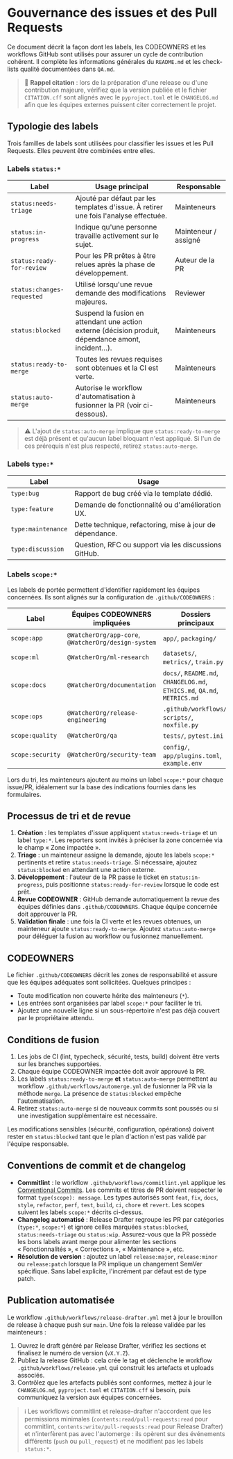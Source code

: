 # Gouvernance des issues et des Pull Requests

Ce document décrit la façon dont les labels, les CODEOWNERS et les
workflows GitHub sont utilisés pour assurer un cycle de contribution
cohérent. Il complète les informations générales du `README.md` et les
check-lists qualité documentées dans `QA.md`.

> 📌 **Rappel citation** : lors de la préparation d'une release ou d'une
> contribution majeure, vérifiez que la version publiée et le fichier
> `CITATION.cff` sont alignés avec le `pyproject.toml` et le `CHANGELOG.md` afin
> que les équipes externes puissent citer correctement le projet.

## Typologie des labels

Trois familles de labels sont utilisées pour classifier les issues et les
Pull Requests. Elles peuvent être combinées entre elles.

### Labels `status:*`

| Label                   | Usage principal | Responsable |
| ----------------------- | --------------- | ----------- |
| `status:needs-triage`   | Ajouté par défaut par les templates d'issue. À retirer une fois l'analyse effectuée. | Mainteneurs |
| `status:in-progress`    | Indique qu'une personne travaille activement sur le sujet. | Mainteneur / assigné |
| `status:ready-for-review` | Pour les PR prêtes à être relues après la phase de développement. | Auteur de la PR |
| `status:changes-requested` | Utilisé lorsqu'une revue demande des modifications majeures. | Reviewer |
| `status:blocked`        | Suspend la fusion en attendant une action externe (décision produit, dépendance amont, incident…). | Mainteneurs |
| `status:ready-to-merge` | Toutes les revues requises sont obtenues et la CI est verte. | Mainteneurs |
| `status:auto-merge`     | Autorise le workflow d'automatisation à fusionner la PR (voir ci-dessous). | Mainteneurs |

> ⚠️ L'ajout de `status:auto-merge` implique que `status:ready-to-merge` est
> déjà présent et qu'aucun label bloquant n'est appliqué. Si l'un de ces
> prérequis n'est plus respecté, retirez `status:auto-merge`.

### Labels `type:*`

| Label             | Usage |
| ----------------- | ----- |
| `type:bug`        | Rapport de bug créé via le template dédié. |
| `type:feature`    | Demande de fonctionnalité ou d'amélioration UX. |
| `type:maintenance`| Dette technique, refactoring, mise à jour de dépendance. |
| `type:discussion` | Question, RFC ou support via les discussions GitHub. |

### Labels `scope:*`

Les labels de portée permettent d'identifier rapidement les équipes
concernées. Ils sont alignés sur la configuration de
`.github/CODEOWNERS` :

| Label        | Équipes CODEOWNERS impliquées | Dossiers principaux |
| ------------ | ----------------------------- | ------------------- |
| `scope:app`  | `@WatcherOrg/app-core`, `@WatcherOrg/design-system` | `app/`, `packaging/` |
| `scope:ml`   | `@WatcherOrg/ml-research` | `datasets/`, `metrics/`, `train.py` |
| `scope:docs` | `@WatcherOrg/documentation` | `docs/`, `README.md`, `CHANGELOG.md`, `ETHICS.md`, `QA.md`, `METRICS.md` |
| `scope:ops`  | `@WatcherOrg/release-engineering` | `.github/workflows/`, `scripts/`, `noxfile.py` |
| `scope:quality` | `@WatcherOrg/qa` | `tests/`, `pytest.ini` |
| `scope:security` | `@WatcherOrg/security-team` | `config/`, `app/plugins.toml`, `example.env` |

Lors du tri, les mainteneurs ajoutent au moins un label `scope:*` pour
chaque issue/PR, idéalement sur la base des indications fournies dans les
formulaires.

## Processus de tri et de revue

1. **Création** : les templates d'issue appliquent `status:needs-triage`
   et un label `type:*`. Les reporters sont invités à préciser la zone
   concernée via le champ « Zone impactée ».
2. **Triage** : un mainteneur assigne la demande, ajoute les labels
   `scope:*` pertinents et retire `status:needs-triage`. Si nécessaire,
   ajoutez `status:blocked` en attendant une action externe.
3. **Développement** : l'auteur de la PR passe le ticket en
   `status:in-progress`, puis positionne `status:ready-for-review` lorsque
   le code est prêt.
4. **Revue CODEOWNER** : GitHub demande automatiquement la revue des
   équipes définies dans `.github/CODEOWNERS`. Chaque équipe concernée
   doit approuver la PR.
5. **Validation finale** : une fois la CI verte et les revues obtenues,
   un mainteneur ajoute `status:ready-to-merge`. Ajoutez `status:auto-merge`
   pour déléguer la fusion au workflow ou fusionnez manuellement.

## CODEOWNERS

Le fichier `.github/CODEOWNERS` décrit les zones de responsabilité et
assure que les équipes adéquates sont sollicitées. Quelques principes :

- Toute modification non couverte hérite des mainteneurs (`*`).
- Les entrées sont organisées par label `scope:*` pour faciliter le tri.
- Ajoutez une nouvelle ligne si un sous-répertoire n'est pas déjà couvert
  par le propriétaire attendu.

## Conditions de fusion

1. Les jobs de CI (lint, typecheck, sécurité, tests, build) doivent être
   verts sur les branches supportées.
2. Chaque équipe CODEOWNER impactée doit avoir approuvé la PR.
3. Les labels `status:ready-to-merge` **et** `status:auto-merge` permettent
   au workflow `.github/workflows/automerge.yml` de fusionner la PR via la
   méthode `merge`. La présence de `status:blocked` empêche
   l'automatisation.
4. Retirez `status:auto-merge` si de nouveaux commits sont poussés ou si
   une investigation supplémentaire est nécessaire.

Les modifications sensibles (sécurité, configuration, opérations) doivent
rester en `status:blocked` tant que le plan d'action n'est pas validé par
l'équipe responsable.

## Conventions de commit et de changelog

- **Commitlint** : le workflow `.github/workflows/commitlint.yml` applique les
  [Conventional Commits](https://www.conventionalcommits.org/fr/v1.0.0/). Les
  commits et titres de PR doivent respecter le format `type(scope): message`.
  Les types autorisés sont `feat`, `fix`, `docs`, `style`, `refactor`, `perf`,
  `test`, `build`, `ci`, `chore` et `revert`. Les scopes suivent les labels
  `scope:*` décrits ci-dessus.
- **Changelog automatisé** : Release Drafter regroupe les PR par catégories
  (`type:*`, `scope:*`) et ignore celles marquées `status:blocked`,
  `status:needs-triage` ou `status:wip`. Assurez-vous que la PR possède les
  bons labels avant merge pour alimenter les sections « Fonctionnalités »,
  « Corrections », « Maintenance », etc.
- **Résolution de version** : ajoutez un label `release:major`,
  `release:minor` ou `release:patch` lorsque la PR implique un changement
  SemVer spécifique. Sans label explicite, l'incrément par défaut est de type
  patch.

## Publication automatisée

Le workflow `.github/workflows/release-drafter.yml` met à jour le brouillon de
release à chaque push sur `main`. Une fois la release validée par les
mainteneurs :

1. Ouvrez le draft généré par Release Drafter, vérifiez les sections et
   finalisez le numéro de version (`vX.Y.Z`).
2. Publiez la release GitHub : cela crée le tag et déclenche le workflow
   `.github/workflows/release.yml` qui construit les artefacts et uploads
   associés.
3. Contrôlez que les artefacts publiés sont conformes, mettez à jour le
   `CHANGELOG.md`, `pyproject.toml` et `CITATION.cff` si besoin, puis
   communiquez la version aux équipes concernées.

> ℹ️ Les workflows commitlint et release-drafter n'accordent que les
> permissions minimales (`contents:read/pull-requests:read` pour commitlint,
> `contents:write/pull-requests:read` pour Release Drafter) et n'interfèrent
> pas avec l'automerge : ils opèrent sur des événements différents (`push` ou
> `pull_request`) et ne modifient pas les labels `status:*`.

